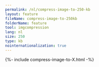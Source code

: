 ```yaml
---
permalink: /nl/compress-image-to-250-kb
layout: feature
fileName: compress-image-to-250kb
folderName: feature
tool: imgcompression
lang: nl
size: 250
type: kb
nointernationalization: true
---
```

{%- include compress-image-to-X.html -%}       
